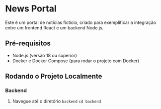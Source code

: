 # News Portal

Este é um portal de notícias fictício, criado para exemplificar a integração entre um frontend React e um backend Node.js.

## Pré-requisitos

- Node.js (versão 18 ou superior)
- Docker e Docker Compose (para rodar o projeto com Docker)

## Rodando o Projeto Localmente

### Backend

1. Navegue até o diretório `backend`
   `cd backend`
